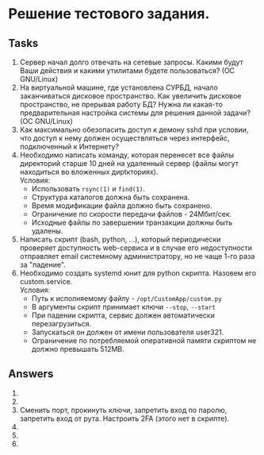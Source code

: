 # Решение тестового задания.

## Tasks

1. Сервер начал долго отвечать на сетевые запросы. Какими будут Ваши действия и
   какими утилитами будете пользоваться? (ОС GNU/Linux)
2. На виртуальной машине, где установлена СУРБД, начало заканчиваться дисковое
   пространство. Как увеличить дисковое пространство, не прерывая работу БД?
   Нужна ли какая-то предварительная настройка системы для решения данной
   задачи? (ОС GNU/Linux)
3. Как максимально обезопасить доступ к демону sshd при условии, что доступ к
   нему должен осуществляться через интерфейс, подключенный к Интернету?
4. Необходимо написать команду, которая перенесет все файлы директорий старше 10
   дней на удаленный сервер (файлы могут находиться во вложенных дирtкториях).\
   Условия:
   - Использовать `rsync(1)` и `find(1)`.
   - Структура каталогов должна быть сохранена.
   - Время модификации файла должно быть сохранено.
   - Ограничение по скорости передачи файлов - 24Мбит/сек.
   - Исходные файлы по завершении транзакции должны быть удалены.
5. Написать скрипт (bash, python, ...), который периодически проверяет
   доступность web-сервиса и в случае его недоступности отправляет email
   системному администратору, но не чаще 1-го раза за "падение".
6. Необходимо создать systemd юнит для python скрипта. Назовем его
   custom.service.\
   Условия:
   - Путь к исполняемому файлу - `/opt/CustomApp/custom.py`
   - В аргументы скрипт принимает ключи `--stop`, `--start`
   - При падении скрипта, сервис должен автоматически перезагрузиться.
   - Запускаться он должен от имени пользователя user321.
   - Ограничение по потребляемой оперативной памяти скриптом не должно превышать
     512MB.

## Answers

1. 
2.
3. Сменить порт, прокинуть ключи, запретить вход по паролю, запретить вход от
   рута. Настроить 2FA (этого нет в скрипте).
4. 
5.
6.

